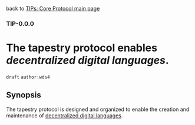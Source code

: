 back to [TIPs: Core Protocol main page](https://github.com/wds4/tapestry-protocol/blob/main/tips/core-protocol/README.md)

### TIP-0.0.0
The tapestry protocol enables *decentralized digital languages*.
=====

`draft` `author:wds4`

## Synopsis

The tapestry protocol is designed and organized to enable the creation and maintenance of [decentralized digital languages](https://github.com/wds4/tapestry-protocol/blob/main/glossary/decentralizedLanguage.md).

